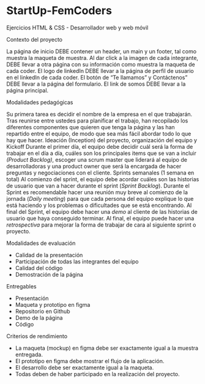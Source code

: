 # StartUp-FemCoders
Ejercicios HTML &amp; CSS - Desarrollador web y web móvil


Contexto del proyecto

La página de inicio DEBE contener un header, un main y un footer, tal como muestra la maqueta de muestra.
Al dar click a la imagen de cada integrante, DEBE llevar a otra página con su información como muestra la maqueta de cada coder.
El logo de linkedIn DEBE llevar a la página de perfil de usuario en el linkedIn de cada coder.
El botón de “Te llamamos” y Contáctenos” DEBE llevar a la página del formulario.
El link de somos DEBE llevar a la página principal.

Modalidades pedagógicas

Su primera tarea es decidir el nombre de la empresa en el que trabajarán. Tras reunirse entre ustedes para planificar el trabajo, han recopilado los diferentes componentes que quieren que tenga la página y las han repartido entre el equipo, de modo que sea más fácil abordar todo lo que hay que hacer.
Ideación (Inception) del proyecto, organización del equipo y Kickoff
Durante el primer día, el equipo debe decidir cuál será la forma de trabajar en el día a día, cuáles son los principales items que se van a incluir *(Product Backlog)*, escoger una scrum master que liderará al equipo de desarrolladoras y una product owner que será la encargada de hacer preguntas y negociaciones con el cliente.
Sprints semanales (1 semana en total)
Al comienzo del sprint, el equipo debe acordar cuáles son las historias de usuario que van a hacer durante el sprint (*Sprint Backlog*).
Durante el Sprint es recomendable hacer una reunión muy breve al comienzo de la jornada (*Daily meeting*) para que cada persona del equipo explique lo que está haciendo y los problemas o dificultades que se está encontrando.
Al final del Sprint, el equipo debe hacer una *demo* al cliente de las historias de usuario que haya conseguido terminar.
Al final, el equipo puede hacer una *retrospectiva* para mejorar la forma de trabajar de cara al siguiente sprint o proyecto.

Modalidades de evaluación

- Calidad de la presentación
- Participación de todas las integrantes del equipo
- Calidad del código
- Demostración de la página

Entregables

- Presentación
- Maqueta y prototipo en figma
- Repositorio en Github
- Demo de la página
- Código

Criterios de rendimiento

- La maqueta (mockup) en figma debe ser exactamente igual a la muestra entregada.
- El prototipo en figma debe mostrar el flujo de la aplicación.
- El desarrollo debe ser exactamente igual a la maqueta.
- Todas deben de haber participado en la realización del proyecto.

